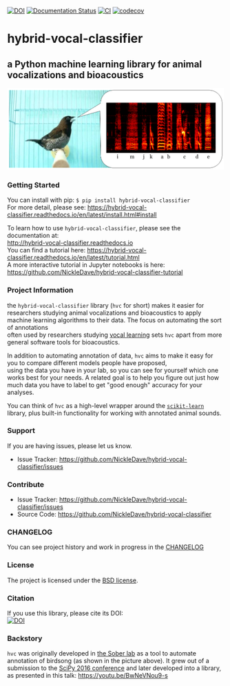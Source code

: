 [![DOI](https://zenodo.org/badge/78084425.svg)](https://zenodo.org/badge/latestdoi/78084425)
[![Documentation Status](https://readthedocs.org/projects/hybrid-vocal-classifier/badge/?version=latest)](http://hybrid-vocal-classifier.readthedocs.io/en/latest/?badge=latest)
[![CI](https://github.com/NickleDave/hybrid-vocal-classifier/actions/workflows/ci.yml/badge.svg)](https://github.com/NickleDave/hybrid-vocal-classifier/actions)
[![codecov](https://codecov.io/gh/NickleDave/hybrid-vocal-classifier/branch/main/graph/badge.svg?token=9c27qf9WBf)](https://codecov.io/gh/NickleDave/hybrid-vocal-classifier)
# hybrid-vocal-classifier
## a Python machine learning library for animal vocalizations and bioacoustics 
![Image of finch singing with annotated spectrogram of song](./docs/images/gr41rd41_song.png)

### Getting Started
You can install with pip: `$ pip install hybrid-vocal-classifier`  
For more detail, please see: https://hybrid-vocal-classifier.readthedocs.io/en/latest/install.html#install

To learn how to use `hybrid-vocal-classifier`, please see the documentation at:  
http://hybrid-vocal-classifier.readthedocs.io  
You can find a tutorial here: https://hybrid-vocal-classifier.readthedocs.io/en/latest/tutorial.html  
A more interactive tutorial in Jupyter notebooks is here:  
https://github.com/NickleDave/hybrid-vocal-classifier-tutorial  

### Project Information
the `hybrid-vocal-classifier` library (`hvc` for short) 
makes it easier for researchers studying
animal vocalizations and bioacoustics 
to apply machine learning algorithms to their data. 
The focus on automating the sort of annotations  
often used by researchers studying 
[vocal learning](https://www.sciencedirect.com/science/article/pii/S0896627319308396) 
sets `hvc` apart from more general software tools for bioacoustics.
 
In addition to automating annotation of data, 
`hvc` aims to make it easy for you to compare different models people have proposed,  
using the data you have in your lab,
 so you can see for yourself which one works best for your needs. 
A related goal is to help you figure out 
just how much data you have to label to get "good enough" accuracy for your analyses.
 
You can think of `hvc` as a high-level wrapper around 
the [`scikit-learn`](https://scikit-learn.org/stable/) library, 
plus built-in functionality for working with annotated animal sounds.

### Support
If you are having issues, please let us know.
- Issue Tracker: <https://github.com/NickleDave/hybrid-vocal-classifier/issues>

### Contribute
- Issue Tracker: <https://github.com/NickleDave/hybrid-vocal-classifier/issues>
- Source Code: <https://github.com/NickleDave/hybrid-vocal-classifier>

### CHANGELOG
You can see project history and work in progress in the [CHANGELOG](./doc/CHANGELOG.md)

### License
The project is licensed under the [BSD license](./LICENSE).

### Citation
If you use this library, please cite its DOI:  
[![DOI](https://zenodo.org/badge/78084425.svg)](https://zenodo.org/badge/latestdoi/78084425)

### Backstory
`hvc` was originally developed in [the Sober lab](https://scholarblogs.emory.edu/soberlab/) 
as a tool to automate annotation of birdsong (as shown in the picture above). 
It grew out of a submission to the 
[SciPy 2016 conference](https://conference.scipy.org/proceedings/scipy2016/david_nicholson.html) 
and later developed into a library, 
as presented in this talk: https://youtu.be/BwNeVNou9-s
